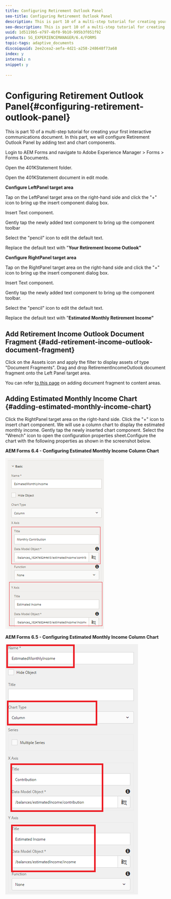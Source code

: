 ```yaml
---
title: Configuring Retirement Outlook Panel
seo-title: Configuring Retirement Outlook Panel
description: This is part 10 of a multi-step tutorial for creating your first interactive communications document. In this part, we will configure Retirement Outlook Panel by adding text and chart components.
seo-description: This is part 10 of a multi-step tutorial for creating your first interactive communications document. In this part, we will configure Retirement Outlook Panel by adding text and chart components.
uuid: 1d5119b5-e797-4bf0-9b10-995b3f051f92
products: SG_EXPERIENCEMANAGER/6.4/FORMS
topic-tags: adaptive_documents
discoiquuid: 2ee2cea2-aefa-4d21-a258-248648f73a68
index: y
internal: n
snippet: y

---
```


# Configuring Retirement Outlook Panel{#configuring-retirement-outlook-panel}

This is part 10 of a multi-step tutorial for creating your first interactive communications document. In this part, we will configure Retirement Outlook Panel by adding text and chart components.

Login to AEM Forms and navigate to Adobe Experience Manager &gt; Forms &gt; Forms & Documents.

Open the 401KStatement folder.

Open the 401KStatement document in edit mode.

**Configure LeftPanel target area**

Tap on the LeftPanel target area on the right-hand side and click the "+" icon to bring up the insert component dialog box.

Insert Text component.

Gently tap the newly added text component to bring up the component toolbar

Select the "pencil" icon to edit the default text.

Replace the default text with "**Your Retirement Income Outlook"**

**Configure RightPanel target area**

Tap on the RightPanel target area on the right-hand side and click the "+" icon to bring up the insert component dialog box.

Insert Text component.

Gently tap the newly added text component to bring up the component toolbar.

Select the "pencil" icon to edit the default text.

Replace the default text with "**Estimated Monthly Retirement Income"**

## Add Retirement Income Outlook Document Fragment {#add-retirement-income-outlook-document-fragment}

Click on the Assets icon and apply the filter to display assets of type "Document Fragments". Drag and drop RetirementIncomeOutlook document fragment onto the Left Panel target area.

You can refer [to this page](https://helpx.adobe.com/experience-manager/kt/forms/using/interactive-communication-web-channel-aem-forms/9.html) on adding document fragment to content areas.

## Adding Estimated Monthly Income Chart {#adding-estimated-monthly-income-chart}

Click the RightPanel target area on the right-hand side. Click the "+" icon to insert chart component. We will use a column chart to display the estimated monthly income. Gently tap the newly inserted chart component. Select the "Wrench" icon to open the configuration properties sheet.Configure the chart with the following properties as shown in the screenshot below.

**AEM Forms 6.4 - Configuring Estimated Monthly Income Column Chart**

![form64](assets/estimatedmonthlyincomechart.png)

**AEM Forms 6.5 - Configuring Estimated Monthly Income Column Chart**

![forms65](assets/estimatedmonthlyincomechart65.PNG)




